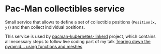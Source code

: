 # Pac-Man collectibles service
Small service that allows to define a set of collectible positions (`Position(x, y)`) and then collect individual positions.

This service is used by [pacman-kubernetes-linkerd](https://github.com/miciek/pacman-kubernetes-linkerd) project, which contains all necessary steps to follow live coding part of my talk [Tearing down the pyramid... using functions and meshes](https://speakerdeck.com/miciek/tear-down-this-pyramid-dot-dot-dot-using-functions-and-meshes).

